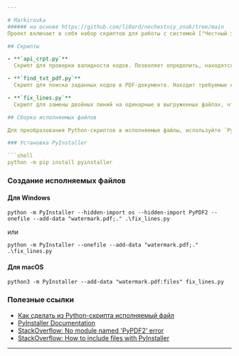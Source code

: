 ```yaml
---

# Markirovka
###### на основе https://github.com/li0ard/nechestniy_znak/tree/main
Проект включает в себя набор скриптов для работы с системой ["Честный знак"](https://честныйзнак.рф/), предназначенных для проверки кодов, обработки PDF-документов и подготовки их к печати.

## Скрипты

- **`api_crpt.py`**  
  Скрипт для проверки валидности кодов. Позволяет определить, находятся ли коды в обороте, а также получить информацию о их статусах.

- **`find_txt_pdf.py`**  
  Скрипт для поиска заданных кодов в PDF-документе. Находит требуемые коды, вырезает соответствующие страницы и сохраняет их в новый PDF-файл.

- **`fix_lines.py`**  
  Скрипт для замены двойных линий на одинарные в выгруженных файлах, что упрощает их нарезку после печати.

## Сборка исполняемых файлов

Для преобразования Python-скриптов в исполняемые файлы, используйте `PyInstaller`. Следуйте инструкциям в указанных статьях и примерах.

### Установка PyInstaller

```shell
python -m pip install pyinstaller
```

### Создание исполняемых файлов

#### Для Windows

```shell
python -m PyInstaller --hidden-import os --hidden-import PyPDF2 --onefile --add-data "watermark.pdf;." .\fix_lines.py
```

или

```shell
python -m PyInstaller --onefile --add-data "watermark.pdf;." .\fix_lines.py
```

#### Для macOS

```shell
python3 -m PyInstaller --add-data "watermark.pdf:files" fix_lines.py
```

### Полезные ссылки

- [Как сделать из Python-скрипта исполняемый файл](https://habr.com/ru/companies/slurm/articles/746622/)
- [PyInstaller Documentation](https://pythonru.com/biblioteki/pyinstaller)
- [StackOverflow: No module named 'PyPDF2' error](https://stackoverflow.com/questions/39241643/no-module-named-pypdf2-error)
- [StackOverflow: How to include files with PyInstaller](https://stackoverflow.com/questions/53587322/how-do-i-include-files-with-pyinstaller)

---
```

